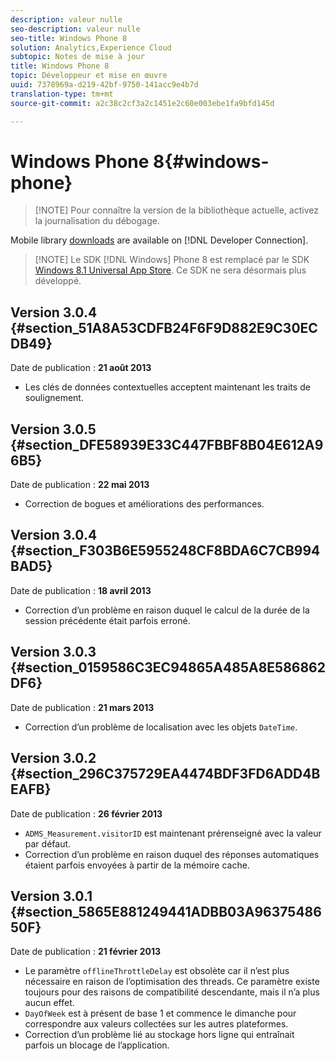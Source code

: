 ```yaml
---
description: valeur nulle
seo-description: valeur nulle
seo-title: Windows Phone 8
solution: Analytics,Experience Cloud
subtopic: Notes de mise à jour
title: Windows Phone 8
topic: Développeur et mise en œuvre
uuid: 7378969a-d219-42bf-9750-141acc9e4b7d
translation-type: tm+mt
source-git-commit: a2c38c2cf3a2c1451e2c60e003ebe1fa9bfd145d

---
```



# Windows Phone 8{#windows-phone}

> [!NOTE] Pour connaître la version de la bibliothèque actuelle, activez la journalisation du débogage.

Mobile library [downloads](https://marketing.adobe.com/developer/get-started/mobile/c-measuring-mobile-applications) are available on [!DNL Developer Connection].

> [!NOTE] Le SDK [!DNL Windows] Phone 8 est remplacé par le SDK [Windows 8.1 Universal App Store](../appmeasurement-release-notes/c-release-notes-winu.md). Ce SDK ne sera désormais plus développé.

## Version 3.0.4 {#section_51A8A53CDFB24F6F9D882E9C30ECDB49}

Date de publication : **21 août 2013**

* Les clés de données contextuelles acceptent maintenant les traits de soulignement.

## Version 3.0.5 {#section_DFE58939E33C447FBBF8B04E612A96B5}

Date de publication : **22 mai 2013**

* Correction de bogues et améliorations des performances.

## Version 3.0.4 {#section_F303B6E5955248CF8BDA6C7CB994BAD5}

Date de publication : **18 avril 2013**

* Correction d’un problème en raison duquel le calcul de la durée de la session précédente était parfois erroné.

## Version 3.0.3 {#section_0159586C3EC94865A485A8E586862DF6}

Date de publication : **21 mars 2013**

* Correction d’un problème de localisation avec les objets `DateTime`.

## Version 3.0.2 {#section_296C375729EA4474BDF3FD6ADD4BEAFB}

Date de publication : **26 février 2013**

* `ADMS_Measurement.visitorID` est maintenant prérenseigné avec la valeur par défaut.
* Correction d’un problème en raison duquel des réponses automatiques étaient parfois envoyées à partir de la mémoire cache.

## Version 3.0.1 {#section_5865E881249441ADBB03A9637548650F}

Date de publication : **21 février 2013**

* Le paramètre `offlineThrottleDelay` est obsolète car il n’est plus nécessaire en raison de l’optimisation des threads. Ce paramètre existe toujours pour des raisons de compatibilité descendante, mais il n’a plus aucun effet.
* `DayOfWeek` est à présent de base 1 et commence le dimanche pour correspondre aux valeurs collectées sur les autres plateformes.
* Correction d’un problème lié au stockage hors ligne qui entraînait parfois un blocage de l’application.

